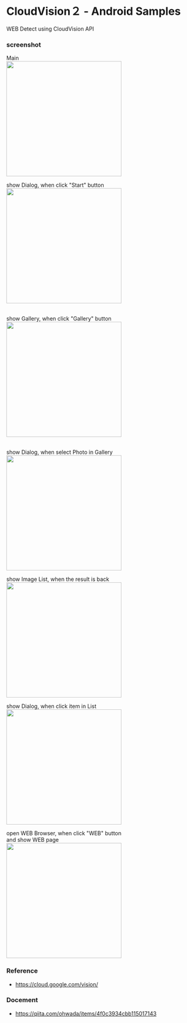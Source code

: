 CloudVision２ - Android Samples
===============

WEB Detect using CloudVision API <br/>


### screenshot <br/>
Main<br/>
<image src="https://raw.githubusercontent.com/ohwada/Android_Samples/master/CloudVision2/screenshot/cloud_vision2_main.png" width="300" /><br/>

show Dialog, when click "Start" button <br/>
<image src="https://raw.githubusercontent.com/ohwada/Android_Samples/master/CloudVision2/screenshot/cloud_vision2_select_dialog.png" width="300" /><br/><br />

show Gallery, when click "Gallery" button <br/>
<image src="https://raw.githubusercontent.com/ohwada/Android_Samples/master/CloudVision2/screenshot/cloud_vision2_gallery.png" width="300" /><br/><br />

show Dialog, when select Photo in Gallery <br/>
<image src="https://raw.githubusercontent.com/ohwada/Android_Samples/master/CloudVision2/screenshot/cloud_vision2_upload_dialog.png" width="300" /><br/>

show Image List,  when the result is back <br/>
<image src="https://raw.githubusercontent.com/ohwada/Android_Samples/master/CloudVision2/screenshot/cloud_vision2_result_list.png" width="300" /><br/>

show Dialog,  when click item in List <br/>
<image src="https://raw.githubusercontent.com/ohwada/Android_Samples/master/CloudVision2/screenshot/cloud_vision2_image_dialog.png" width="300" /><br/>

open WEB Browser,  when click "WEB" button <br/>
 and show WEB page <br/>
<image src="https://raw.githubusercontent.com/ohwada/Android_Samples/master/CloudVision2/screenshot/cloud_vision2_web_image.png" width="300" /><br/>

### Reference <br/>
- https://cloud.google.com/vision/

### Docement <br/>
- https://qiita.com/ohwada/items/4f0c3934cbb115017143
